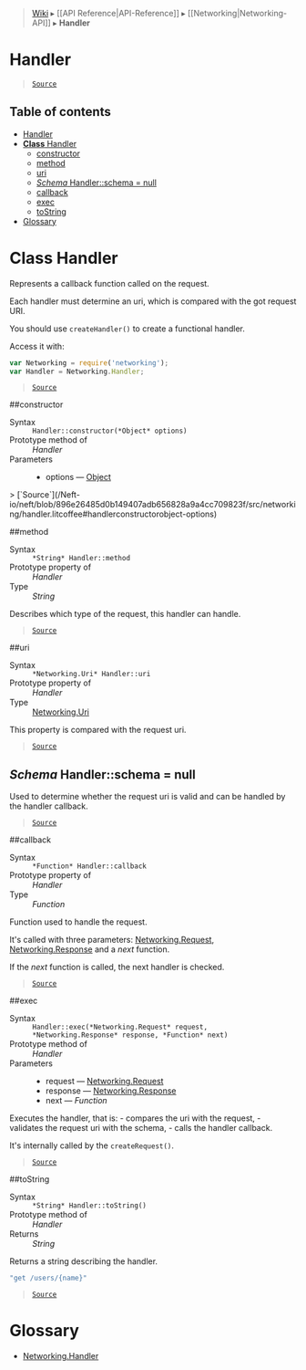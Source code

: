 > [Wiki](Home) ▸ [[API Reference|API-Reference]] ▸ [[Networking|Networking-API]] ▸ **Handler**

# Handler

> [`Source`](/Neft-io/neft/blob/896e26485d0b149407adb656828a9a4cc709823f/src/networking/handler.litcoffee)

## Table of contents
* [Handler](#handler)
* [**Class** Handler](#class-handler)
  * [constructor](#constructor)
  * [method](#method)
  * [uri](#uri)
  * [*Schema* Handler::schema = null](#schema-handlerschema--null)
  * [callback](#callback)
  * [exec](#exec)
  * [toString](#tostring)
* [Glossary](#glossary)

# **Class** Handler

Represents a callback function called on the request.

Each handler must determine an uri, which is compared with the got request URI.

You should use `createHandler()` to create a functional handler.

Access it with:
```javascript
var Networking = require('networking');
var Handler = Networking.Handler;
```

> [`Source`](/Neft-io/neft/blob/896e26485d0b149407adb656828a9a4cc709823f/src/networking/handler.litcoffee)

##constructor
<dl><dt>Syntax</dt><dd><code>Handler::constructor(&#x2A;Object&#x2A; options)</code></dd><dt>Prototype method of</dt><dd><i>Handler</i></dd><dt>Parameters</dt><dd><ul><li>options — <a href="/Neft-io/neft/wiki/Utils-API#isobject">Object</a></li></ul></dd></dl>
> [`Source`](/Neft-io/neft/blob/896e26485d0b149407adb656828a9a4cc709823f/src/networking/handler.litcoffee#handlerconstructorobject-options)

##method
<dl><dt>Syntax</dt><dd><code>&#x2A;String&#x2A; Handler::method</code></dd><dt>Prototype property of</dt><dd><i>Handler</i></dd><dt>Type</dt><dd><i>String</i></dd></dl>
Describes which type of the request, this handler can handle.

> [`Source`](/Neft-io/neft/blob/896e26485d0b149407adb656828a9a4cc709823f/src/networking/handler.litcoffee#string-handlermethod)

##uri
<dl><dt>Syntax</dt><dd><code>&#x2A;Networking.Uri&#x2A; Handler::uri</code></dd><dt>Prototype property of</dt><dd><i>Handler</i></dd><dt>Type</dt><dd><a href="/Neft-io/neft/wiki/Networking-Uri-API#class-uri">Networking.Uri</a></dd></dl>
This property is compared with the request uri.

> [`Source`](/Neft-io/neft/blob/896e26485d0b149407adb656828a9a4cc709823f/src/networking/handler.litcoffee#networkinguri-handleruri)

## *Schema* Handler::schema = null

Used to determine whether the request uri is valid and can be handled by the handler callback.

> [`Source`](/Neft-io/neft/blob/896e26485d0b149407adb656828a9a4cc709823f/src/networking/handler.litcoffee)

##callback
<dl><dt>Syntax</dt><dd><code>&#x2A;Function&#x2A; Handler::callback</code></dd><dt>Prototype property of</dt><dd><i>Handler</i></dd><dt>Type</dt><dd><i>Function</i></dd></dl>
Function used to handle the request.

It's called with three parameters: [Networking.Request](/Neft-io/neft/wiki/Networking-Request-API#class-request), [Networking.Response](/Neft-io/neft/wiki/Networking-Response-API#class-response) and
a *next* function.

If the *next* function is called, the next handler is checked.

> [`Source`](/Neft-io/neft/blob/896e26485d0b149407adb656828a9a4cc709823f/src/networking/handler.litcoffee#function-handlercallback)

##exec
<dl><dt>Syntax</dt><dd><code>Handler::exec(&#x2A;Networking.Request&#x2A; request, &#x2A;Networking.Response&#x2A; response, &#x2A;Function&#x2A; next)</code></dd><dt>Prototype method of</dt><dd><i>Handler</i></dd><dt>Parameters</dt><dd><ul><li>request — <a href="/Neft-io/neft/wiki/Networking-Request-API#class-request">Networking.Request</a></li><li>response — <a href="/Neft-io/neft/wiki/Networking-Response-API#class-response">Networking.Response</a></li><li>next — <i>Function</i></li></ul></dd></dl>
Executes the handler, that is:
 - compares the uri with the request,
 - validates the request uri with the schema,
 - calls the handler callback.

It's internally called by the `createRequest()`.

> [`Source`](/Neft-io/neft/blob/896e26485d0b149407adb656828a9a4cc709823f/src/networking/handler.litcoffee#handlerexecnetworkingrequest-request-networkingresponse-response-function-next)

##toString
<dl><dt>Syntax</dt><dd><code>&#x2A;String&#x2A; Handler::toString()</code></dd><dt>Prototype method of</dt><dd><i>Handler</i></dd><dt>Returns</dt><dd><i>String</i></dd></dl>
Returns a string describing the handler.

```javascript
"get /users/{name}"
```

> [`Source`](/Neft-io/neft/blob/896e26485d0b149407adb656828a9a4cc709823f/src/networking/handler.litcoffee#string-handlertostring)

# Glossary

- [Networking.Handler](#class-handler)

